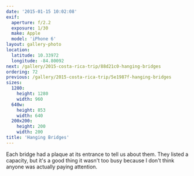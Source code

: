 ```yaml
---
date: '2015-01-15 10:02:08'
exif:
  aperture: f/2.2
  exposure: 1/30
  make: Apple
  model: 'iPhone 6'
layout: gallery-photo
location:
  latitude: 10.33972
  longitude: -84.80092
next: /gallery/2015-costa-rica-trip/88d21c0-hanging-bridges
ordering: 72
previous: /gallery/2015-costa-rica-trip/5e1987f-hanging-bridges
sizes:
  1280:
    height: 1280
    width: 960
  640w:
    height: 853
    width: 640
  200x200:
    height: 200
    width: 200
title: 'Hanging Bridges'
---
```


Each bridge had a plaque at its entrance to tell us about them. They listed a capacity, but it's a good thing it wasn't too busy because I don't think anyone was actually paying attention.

